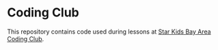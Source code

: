 # Coding Club

This repository contains code used during lessons at [Star Kids Bay Area Coding Club](http://www.starkidsbayarea.com/coding-club.html).

